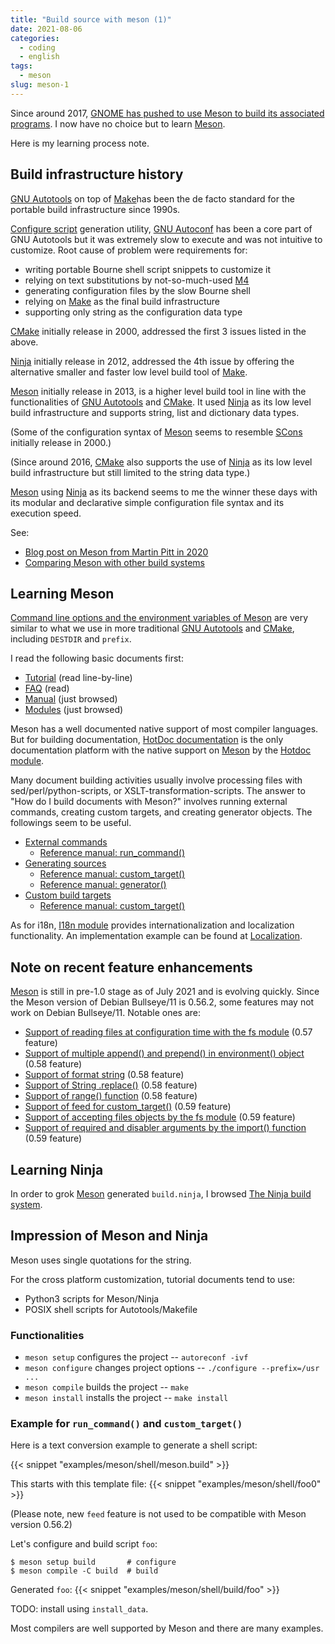 ```yaml
---
title: "Build source with meson (1)"
date: 2021-08-06
categories:
  - coding
  - english
tags:
  - meson
slug: meson-1
---
```


Since around 2017,
[GNOME has pushed to use Meson to build its associated programs](https://wiki.gnome.org/Initiatives/GnomeGoals/MesonPorting).
I now have no choice but to learn
[Meson](https://mesonbuild.com/index.html).

Here is my learning process note.

## Build infrastructure history

[GNU Autotools](https://en.wikipedia.org/wiki/GNU_Autotools) on top of
[Make](https://en.wikipedia.org/wiki/Make_(software))has been the de facto
standard for the portable build infrastructure since 1990s.

[Configure script](https://en.wikipedia.org/wiki/Configure_script) generation
utility, [GNU Autoconf](https://en.wikipedia.org/wiki/Autoconf) has been a core
part of GNU Autotools but it was extremely slow to execute and was not
intuitive to customize.  Root cause of problem were requirements for:

* writing portable Bourne shell script snippets to customize it
* relying on text substitutions by not-so-much-used [M4](https://en.wikipedia.org/wiki/M4_(computer_language))
* generating configuration files by the slow Bourne shell
* relying on [Make](https://en.wikipedia.org/wiki/Make_(software)) as the final build infrastructure
* supporting only string as the configuration data type

[CMake](https://en.wikipedia.org/wiki/CMake) initially release in 2000,
addressed the first 3 issues listed in the above.

[Ninja](https://en.wikipedia.org/wiki/Ninja_(build_system)) initially release
in 2012, addressed the 4th issue by offering the alternative smaller and faster
low level build tool of [Make](https://en.wikipedia.org/wiki/Make_(software)).

[Meson](https://mesonbuild.com/index.html) initially release
in 2013, is a higher level build tool in line with the functionalities of
[GNU Autotools](https://en.wikipedia.org/wiki/GNU_Autotools) and
[CMake](https://en.wikipedia.org/wiki/CMake).  It used
[Ninja](https://en.wikipedia.org/wiki/Ninja_(build_system)) as its low level
build infrastructure and supports string, list and dictionary data types.

(Some of the configuration syntax of [Meson](https://mesonbuild.com/index.html)
seems to resemble [SCons](https://en.wikipedia.org/wiki/SCons) initially
release in 2000.)

(Since around 2016, [CMake](https://en.wikipedia.org/wiki/CMake) also supports
the use of [Ninja](https://en.wikipedia.org/wiki/Ninja_(build_system)) as its
low level build infrastructure but still limited to the string data type.)

[Meson](https://mesonbuild.com/index.html) using
[Ninja](https://en.wikipedia.org/wiki/Ninja_(build_system)) as its backend
seems to me the winner these days with its modular and declarative simple
configuration file syntax and its execution speed.

See:
* [Blog post on Meson from Martin Pitt in 2020](https://piware.de/post/2020-11-06-meson/)
* [Comparing Meson with other build systems](https://mesonbuild.com/Comparisons.html)

## Learning Meson

[Command line options and the environment variables of Meson](https://mesonbuild.com/Commands.html)
are very similar to what we use in more traditional
[GNU Autotools](https://en.wikipedia.org/wiki/GNU_Autotools) and
[CMake](https://en.wikipedia.org/wiki/CMake), including `DESTDIR` and
`prefix`.

I read the following basic documents first:
* [Tutorial](https://mesonbuild.com/Tutorial.html) (read line-by-line)
* [FAQ](https://mesonbuild.com/FAQ.html) (read)
* [Manual](https://mesonbuild.com/Manual.html) (just browsed)
* [Modules](https://mesonbuild.com/Modules.html) (just browsed)

Meson has a well documented native support of most compiler languages.  But for
building documentation,
[HotDoc documentation](https://hotdoc.github.io/)
is the only documentation platform with the native support on
[Meson](https://mesonbuild.com/index.html)
by the
[Hotdoc module](https://mesonbuild.com/Hotdoc-module.html).

Many document building activities usually involve processing files with
sed/perl/python-scripts, or XSLT-transformation-scripts.  The answer to "How do
I build documents with Meson?" involves running external commands, creating
custom targets, and creating generator objects.  The followings seem to be useful.

* [External commands](https://mesonbuild.com/External-commands.html)
    * [Reference manual: run_command()](https://mesonbuild.com/Reference-manual.html#run_command)
* [Generating sources](https://mesonbuild.com/Generating-sources.html)
    * [Reference manual: custom_target()](https://mesonbuild.com/Reference-manual.html#custom_target)
    * [Reference manual: generator()](https://mesonbuild.com/Reference-manual.html#generator)
* [Custom build targets](https://mesonbuild.com/Custom-build-targets.html)
    * [Reference manual: custom_target()](https://mesonbuild.com/Reference-manual.html#custom_target)

As for i18n,
[I18n module](https://mesonbuild.com/i18n-module.html)
provides internationalization and localization functionality.  An
implementation example can be found at
[Localization](https://mesonbuild.com/Localisation.html).

## Note on recent feature enhancements

[Meson](https://mesonbuild.com/index.html) is still in pre-1.0 stage as of July
2021 and is evolving quickly.  Since the Meson version of Debian Bullseye/11 is
0.56.2, some features may not work on Debian Bullseye/11.  Notable ones are:

* [Support of reading files at configuration time with the fs module](https://mesonbuild.com/Release-notes-for-0-57-0.html#support-for-reading-files-at-configuration-time-with-the-fs-module) (0.57 feature)
* [Support of multiple append() and prepend() in environment() object](https://mesonbuild.com/Release-notes-for-0-58-0.html#multiple-append-and-prepend-in-environment-object) (0.58 feature)
* [Support of format string](https://mesonbuild.com/Release-notes-for-0-58-0.html#introducing-format-strings-to-the-meson-language) (0.58 feature)
* [Support of String .replace()](https://mesonbuild.com/Release-notes-for-0-58-0.html#string-replace) (0.58 feature)
* [Support of range() function](https://mesonbuild.com/Release-notes-for-0-58-0.html#new-range-function) (0.58 feature)
* [Support of feed for custom_target()](https://mesonbuild.com/Release-notes-for-0-59-0.html#the-custom_target-function-now-accepts-a-feed-argument) (0.59 feature)
* [Support of accepting files objects by the fs module](https://mesonbuild.com/Release-notes-for-0-59-0.html#fs-module-now-accepts-files-objects) (0.59 feature)
* [Support of required and disabler arguments by the import() function](https://mesonbuild.com/Release-notes-for-0-59-0.html#the-import-function-gains-required-and-disabler-arguments) (0.59 feature)

## Learning Ninja

In order to grok [Meson](https://mesonbuild.com/index.html) generated
`build.ninja`, I browsed [The Ninja build system](https://ninja-build.org/manual.html).

## Impression of Meson and Ninja

Meson uses single quotations for the string.

For the cross platform customization, tutorial documents tend to use:
* Python3 scripts for Meson/Ninja
* POSIX shell scripts for Autotools/Makefile

### Functionalities

* `meson setup` configures the project -- `autoreconf -ivf`
* `meson configure` changes project options -- `./configure --prefix=/usr ...`
* `meson compile` builds the project -- `make`
* `meson install` installs the project -- `make install`

### Example for `run_command()` and `custom_target()`

Here is a text conversion example to generate a shell script:

{{< snippet "examples/meson/shell/meson.build" >}}

This starts with this template file:
{{< snippet "examples/meson/shell/foo0" >}}

(Please note, new `feed` feature is not used to be compatible with Meson
version 0.56.2)

Let's configure and build script `foo`:

```
$ meson setup build       # configure
$ meson compile -C build  # build
```
Generated `foo`:
{{< snippet "examples/meson/shell/build/foo" >}}

TODO: install using `install_data`.

Most compilers are well supported by Meson and there are many examples.

<!-- vim: set sw=2 sts=2 ai si et tw=79 ft=markdown: -->
